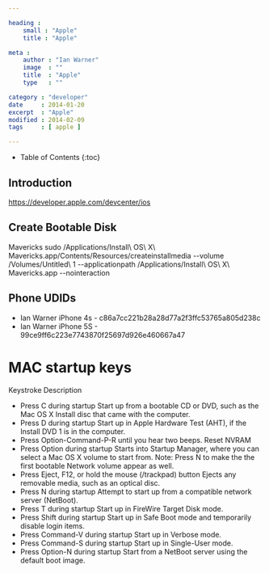 ```yaml
---

heading :
    small : "Apple"
    title : "Apple"

meta :
    author : "Ian Warner"
    image  : ""
    title  : "Apple"
    type   : ""

category : "developer"
date     : 2014-01-20
excerpt  : "Apple"
modified : 2014-02-09
tags     : [ apple ]

---
```


* Table of Contents
{:toc}

## Introduction
https://developer.apple.com/devcenter/ios

## Create Bootable Disk

Mavericks
    sudo /Applications/Install\ OS\ X\ Mavericks.app/Contents/Resources/createinstallmedia --volume /Volumes/Untitled\ 1 --applicationpath /Applications/Install\ OS\ X\ Mavericks.app --nointeraction

## Phone UDIDs

* Ian Warner iPhone 4s - c86a7cc221b28a28d77a2f3ffc53765a805d238c
* Ian Warner iPhone 5S - 99ce9ff6c223e7743870f25697d926e460667a47

# MAC startup keys

Keystroke   Description
- Press C during startup  Start up from a bootable CD or DVD, such as the Mac OS X Install disc that came with the computer.
- Press D during startup  Start up in Apple Hardware Test (AHT), if the Install DVD 1 is in the computer.
- Press Option-Command-P-R until you hear two beeps.  Reset NVRAM
- Press Option during startup     Starts into Startup Manager, where you can select a Mac OS X volume to start from. Note: Press N to make the the first bootable Network volume appear as well.
- Press Eject, F12, or hold the mouse (/trackpad) button  Ejects any removable media, such as an optical disc.
- Press N during startup          Attempt to start up from a compatible network server (NetBoot).
- Press T during startup          Start up in FireWire Target Disk mode.
- Press Shift during startup      Start up in Safe Boot mode and temporarily disable login items.
- Press Command-V during startup  Start up in Verbose mode.
- Press Command-S during startup  Start up in Single-User mode.
- Press Option-N during startup   Start from a NetBoot server using the default boot image.
